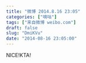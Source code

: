```yaml
---
title: "微博 2014.8.16 23:05"
categories: ["嘀咕"]
tags: ["来自微博 weibo.com"]
draft: false
slug: "DmiKVu"
date: "2014-08-16 23:05:00"
---
```


<p>NICE!KTA! ​​​​</p>
